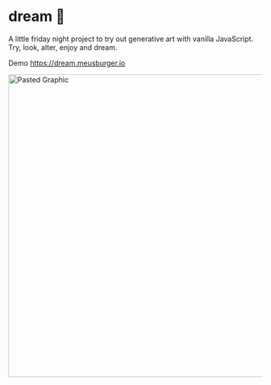 # dream 🥹

A little friday night project to try out generative art with vanilla JavaScript. Try, look, alter, enjoy and dream.

Demo
https://dream.meusburger.io

<img width="600" alt="Pasted Graphic" src="https://user-images.githubusercontent.com/25350597/216851097-94380590-724b-4ce9-acec-7250fc4f6e42.png">
